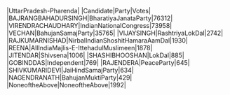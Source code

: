  
|UttarPradesh-Pharenda|
|Candidate|Party|Votes|
|BAJRANGBAHADURSINGH|BharatiyaJanataParty|76312|
|VIRENDRACHAUDHARY|IndianNationalCongress|73958|
|VECHAN|BahujanSamajParty|35765|
|VIJAYSINGH|RashtriyaLokDal|2742|
|RAJKUMARNISHAD|NirbalIndianShoshitHamaraAamDal|1930|
|REENA|AllIndiaMajlis-E-IttehadulMuslimeen|1878|
|JITENDAR|Shivsena|1006|
|SHASHIBHOOSHAN|LokDal|885|
|GOBINDDAS|Independent|769|
|RAJENDERA|PeaceParty|645|
|SHIVKUMARIDEVI|JaiHindSamajParty|634|
|NAGENDRANATH|BahujanMuktiParty|429|
|NoneoftheAbove|NoneoftheAbove|1992|
